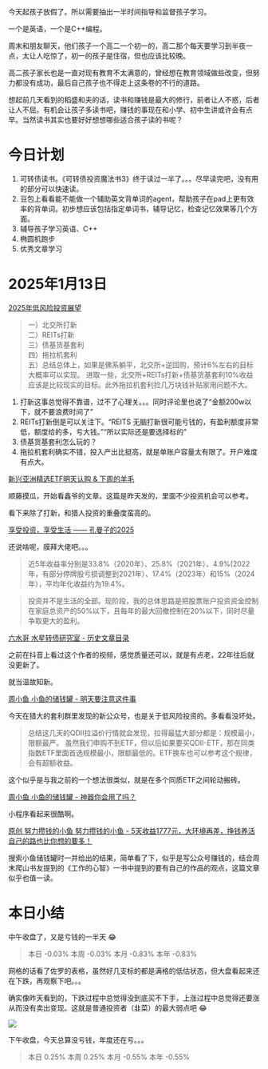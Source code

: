 今天起孩子放假了。所以需要抽出一半时间指导和监督孩子学习。

一个是英语，一个是C++编程。

周末和朋友聊天，他们孩子一个高二一个初一的，高二那个每天要学习到半夜一点，太让人吃惊了，初一的孩子是住宿，但也应该比较晚。

高二孩子家长也是一直对现有教育不太满意的，曾经想在教育领域做些改变，但努力都没有成功，最后自己孩子也不得走上这条卷的不行的道路。

想起前几天看到的稻盛和夫的话，读书和赚钱是最大的修行，前者让人不惑，后者让人不屈。有机会让孩子多读书吧，赚钱的事现在和小学、初中生讲或许会有点早。当然读书其实也要好好想想哪些适合孩子读的书呢？

# 今日计划

1. 可转债读书。《可转债投资魔法书3》终于读过一半了。。。尽早读完吧，没有用的部分可以快速读。
1. 豆包上看看能不能做一个辅助英文背单词的agent，帮助孩子在pad上更有效率的背单词。初步想应该包括指定单词书，辅导记忆，检查记忆效果等几个方面。
1. 辅导孩子学习英语、C++
1. 椭圆机跑步
1. 优秀文章学习


# 2025年1月13日

[2025年低风险投资展望](https://mp.weixin.qq.com/s/82PlmLOo2i_egSBjSc3TmQ)

> 一）北交所打新<br>
二）REITs打新<br>
三）债基货基套利<br>
四）拖拉机套利<br>
五）总结总体上，如果是佛系躺平，北交所+逆回购，预计6%左右的目标大概率可以实现。
进取一些，北交所+REITs打新+债基货基套利10%收益应该是比较现实的目标。此外拖拉机套利捡几万块钱补贴家用问题不大。

1. 打新这事总觉得不靠谱，过不了心理关。。。同时评论里也说了“金额200w以下，就不要浪费时间了”
1. REITs打新倒是可以关注下。“REITS 无脑打新很可能亏钱的，有盈利额度非常低，额度给的多，亏大钱。”“所以实际还是要选择标的”
1. 债基货基套利怎么玩的？
1. 拖拉机套利确实不错，投入产出比挺高，就是单账户容量太有限了。开户难度有点大。


[新兴亚洲精选ETF明天认购 & 下周的羊毛](https://mp.weixin.qq.com/s/caLZ8pTeQhtnAYXIw00tBA)

顺藤摸瓜，开始看鑫爷的文章。这篇是昨天发的，里面不少投资机会可以参考。

看下来除了打新，和猎人投资的重叠度蛮高的。

[享受投资，享受生活 —— 孔曼子的2025](https://www.jisilu.cn/question/504701)

还说啥呢，膜拜大佬吧。。。

> 近5年收益率分别是33.8%（2020年）、25.8%（2021年）、4.9%(2022年，有部分停牌股亏损调整到2021年）、17.4%（2023年）和15%（2024年），平均年化收益约为19.4%。

> 投资并不是生活的全部。现阶段，我的总体思路是把股票账户投资资金控制在家庭总资产的50%以下，且每年的最大回撤控制在20%以下，同时尽量争取更大的盈利。


[  六水哥 水星转债研究室 - 历史文章目录](https://mp.weixin.qq.com/s/JhQaA8UjuCpTLy2dF6ATzg)

之前在抖音上看过这个作者的视频，感觉质量还可以，就是有点老，22年往后就没更新了。

就当温故知新。

[ 周小鱼 小鱼的储钱罐 - 明天要注意这件事](https://mp.weixin.qq.com/s/SQf0i7XM2yKcy_oRMdcGzw)

今天在猎大的套利群里发现的新公众号，也是关于低风险投资的。多看看没坏处。

> 总结这几天的QDII拉溢价行情就会发现，拉得最猛大部分都是：规模最小，限额最严。
虽然我们申购不到ETF，但以后如果要买QDII-ETF，那在同类指数ETF里面首选规模最小，限额最低的。ETF换车也可以参考这个规律，会有超额收益。

这个似乎是与我之前的一个想法很类似，就是在多个同质ETF之间轮动搬砖。

[ 周小鱼 小鱼的储钱罐 - 神器你会用了吗？](https://mp.weixin.qq.com/s/Rqqhhwrqkje6O6ysn1nh2A)

小程序看起来很酷啊。

[原创 努力攒钱的小鱼 努力攒钱的小鱼 - 5天收益1777元，大环境再差，挣钱养活自己的路也比你想的要多！](https://mp.weixin.qq.com/s/PGPNF1vwMczXf_7bze5PBw)

搜索小鱼储钱罐时一并给出的结果，简单看了下，似乎是写公众号赚钱的，结合周末爬山书友提到的《工作的心智》一书中提到的要有自己的作品的观点，这篇文章似乎也值一读。



# 本日小结

中午收盘了，又是亏钱的一半天 :joy:

> 本日	-0.03%	本周	-0.03%	本月	-0.83%	本年	-0.83%


网格的话看了佐罗的表格，虽然好几支标的都是满格的低估状态，但大盘看起来还在下跌，再观察下吧。。。

确实像昨天看到的，下跌过程中总觉得没到底买不下手，上涨过程中总觉得还要涨从而没有卖出变现。这就是普通投资者（韭菜）的最大弱点吧 :joy:

![](https://mmbiz.qpic.cn/sz_mmbiz_png/sh3mtF4b570MbynZVkg6zpzics8y72MwCQgxHKibSuAdss6AszOCc9xhjkiaednhTskvUibSOeeu86kD1fWM20XSQg/640?wx_fmt=png&from=appmsg&tp=webp&wxfrom=5&wx_lazy=1&wx_co=1)


下午收盘，今天总算没亏钱，年度还在亏。。。

> 本日	0.25%	本周	0.25%	本月	-0.55%	本年	-0.55%

